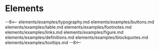 # Elements 

--8<--
elements/examples/typography.md
elements/examples/buttons.md
elements/examples/table.md
elements/examples/footnotes.md
elements/examples/links.md
elements/examples/figure.md
elements/examples/definitions.md
elements/examples/blockquotes.md
elements/examples/tooltips.md
--8<--